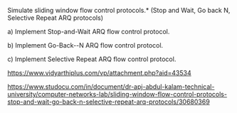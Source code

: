 Simulate sliding window flow control protocols.* (Stop and Wait, Go back N, Selective Repeat ARQ protocols)

a) Implement Stop-and-Wait ARQ flow control protocol.

b) Implement Go-Back--N ARQ flow control protocol.

c) Implement Selective Repeat ARQ flow control protocol.

https://www.vidyarthiplus.com/vp/attachment.php?aid=43534

https://www.studocu.com/in/document/dr-apj-abdul-kalam-technical-university/computer-networks-lab/sliding-window-flow-control-protocols-stop-and-wait-go-back-n-selective-repeat-arq-protocols/30680369
